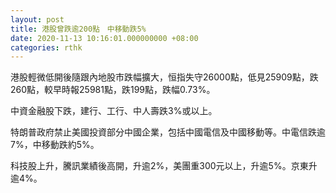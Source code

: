 ```yaml
---
layout: post
title: 港股曾跌逾200點　中移動跌5%
date: 2020-11-13 10:16:01.000000000 +08:00
categories: rthk
---
```


港股輕微低開後隨跟內地股市跌幅擴大，恒指失守26000點，低見25909點，跌260點，較早時報25981點，跌199點，跌幅0.73%。

中資金融股下跌，建行、工行、中人壽跌3%或以上。

特朗普政府禁止美國投資部分中國企業，包括中國電信及中國移動等。中電信跌逾7%，中移動跌約5%。

科技股上升，騰訊業績後高開，升逾2%，美團重300元以上，升逾5%。京東升逾4%。
